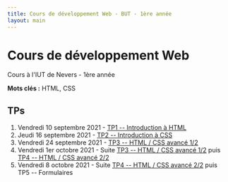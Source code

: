 ```yaml
---
title: Cours de développement Web - BUT - 1ère année
layout: main
---
```


# Cours de développement Web
Cours à l'IUT de Nevers - 1ère année

**Mots clés :** HTML, CSS

## TPs

1. Vendredi 10 septembre 2021 - [TP1 -- Introduction à HTML](tp/tp1_html.html)
2. Jeudi 16 septembre 2021 - [TP2 -- Introduction à CSS](tp/tp2_css.html)
2. Vendredi 24 septembre 2021 - [TP3 -- HTML / CSS avancé 1/2](tp/tp3_html_css_avance1.html)
2. Vendredi 1er octobre 2021 - Suite [TP3 -- HTML / CSS avancé 1/2](tp/tp3_html_css_avance1.html) puis [TP4 -- HTML / CSS avancé 2/2](tp/tp4_html_css_avance2.html)
2. Vendredi 8 octobre 2021 - Suite [TP4 -- HTML / CSS avancé 2/2](tp/tp4_html_css_avance2.html) puis TP5 -- Formulaires

